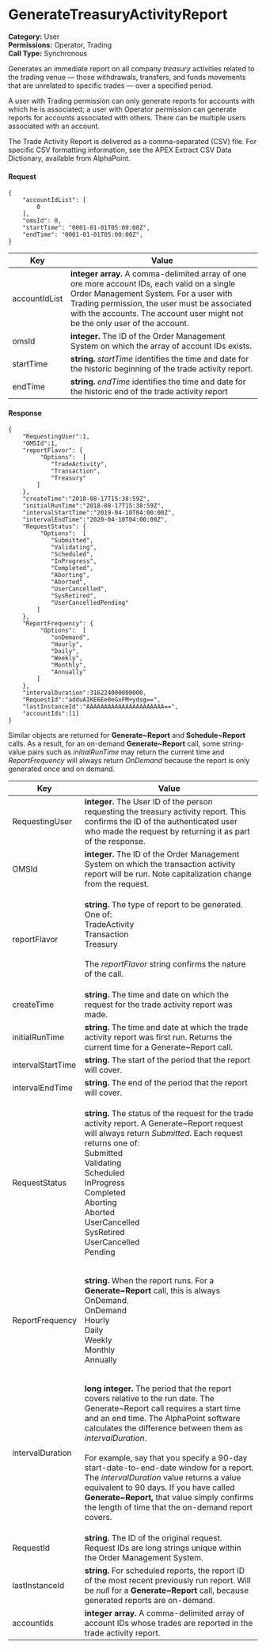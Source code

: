 # GenerateTreasuryActivityReport

**Category:** User\
**Permissions:** Operator, Trading\
**Call Type:** Synchronous

Generates an immediate report on all company _treasury_ activities related to the trading venue — those withdrawals, transfers, and funds movements that are unrelated to specific trades — over a specified period.

A user with Trading permission can only generate reports for accounts with which he is associated; a user with Operator permission can generate reports for accounts associated with others. There can be multiple users associated with an account.

The Trade Activity Report is delivered as a comma-separated (CSV) file. For specific CSV formatting information, see the APEX Extract CSV Data Dictionary, available from AlphaPoint.

#### Request <a href="#request" id="request"></a>

```
{
    "accountIdList": [
        0
    ],
    "omsId": 0,
    "startTime": "0001-01-01T05:00:00Z",
    "endTime": "0001-01-01T05:00:00Z",
}
```

| Key           | Value                                                                                                                                                                                                                                                                  |
| ------------- | ---------------------------------------------------------------------------------------------------------------------------------------------------------------------------------------------------------------------------------------------------------------------- |
| accountIdList | **integer array.** A comma-delimited array of one ore more account IDs, each valid on a single Order Management System. For a user with Trading permission, the user must be associated with the accounts. The account user might not be the only user of the account. |
| omsId         | **integer.** The ID of the Order Management System on which the array of account IDs exists.                                                                                                                                                                           |
| startTime     | **string.** _startTime_ identifies the time and date for the historic beginning of the trade activity report.                                                                                                                                                          |
| endTime       | **string.** _endTime_ identifies the time and date for the historic end of the trade activity report                                                                                                                                                                   |

#### Response <a href="#response" id="response"></a>

```
{
    "RequestingUser":1,
    "OMSId":1,
    "reportFlavor": {
         "Options":  [
            "TradeActivity",
            "Transaction",
            "Treasury"
        ] 
    },
    "createTime":"2018-08-17T15:38:59Z",
    "initialRunTime":"2018-08-17T15:38:59Z",
    "intervalStartTime":"2019-04-10T04:00:00Z",
    "intervalEndTime":"2020-04-10T04:00:00Z",
    "RequestStatus": {
         "Options":  [
            "Submitted",
            "Validating",
            "Scheduled",
            "InProgress",
            "Completed",
            "Aborting",
            "Aborted",
            "UserCancelled",
            "SysRetired",
            "UserCancelledPending"
        ] 
    },
    "ReportFrequency": {
         "Options":  [
            "onDemand",
            "Hourly",
            "Daily",
            "Weekly",
            "Monthly",
            "Annually"
        ] 
    },
    "intervalDuration":316224000000000,
    "RequestId":"adduAIKE6Ee0eGxFM+ydsg==",
    "lastInstanceId":"AAAAAAAAAAAAAAAAAAAAAA==",
    "accountIds":[1]
}
```

Similar objects are returned for **Generate\~Report** and **Schedule\~Report** calls. As a result, for an on-demand **Generate\~Report** call, some string-value pairs such as _initialRunTime_ may return the current time and _ReportFrequency_ will always return _OnDemand_ because the report is only generated once and on demand.

| Key               | Value                                                                                                                                                                                                                                                                                                                                                                                                                                                                                                                                                                        |
| ----------------- | ---------------------------------------------------------------------------------------------------------------------------------------------------------------------------------------------------------------------------------------------------------------------------------------------------------------------------------------------------------------------------------------------------------------------------------------------------------------------------------------------------------------------------------------------------------------------------- |
| RequestingUser    | **integer.** The User ID of the person requesting the treasury activity report. This confirms the ID of the authenticated user who made the request by returning it as part of the response.                                                                                                                                                                                                                                                                                                                                                                                 |
| OMSId             | **integer.** The ID of the Order Management System on which the transaction activity report will be run. Note capitalization change from the request.                                                                                                                                                                                                                                                                                                                                                                                                                        |
| reportFlavor      | <p><strong>string.</strong> The type of report to be generated. One of:<br>TradeActivity<br>Transaction<br>Treasury<br><br>The <em>reportFlavor</em> string confirms the nature of the call.</p>                                                                                                                                                                                                                                                                                                                                                                             |
| createTime        | **string.** The time and date on which the request for the trade activity report was made.                                                                                                                                                                                                                                                                                                                                                                                                                                                                                   |
| initialRunTime    | **string.** The time and date at which the trade activity report was first run. Returns the current time for a Generate\~Report call.                                                                                                                                                                                                                                                                                                                                                                                                                                        |
| intervalStartTime | **string.** The start of the period that the report will cover.                                                                                                                                                                                                                                                                                                                                                                                                                                                                                                              |
| intervalEndTime   | **string.** The end of the period that the report will cover.                                                                                                                                                                                                                                                                                                                                                                                                                                                                                                                |
| RequestStatus     | <p><strong>string.</strong> The status of the request for the trade activity report. A Generate~Report request will always return <em>Submitted</em>. Each request returns one of:<br>Submitted<br>Validating<br>Scheduled<br>InProgress<br>Completed<br>Aborting<br>Aborted<br>UserCancelled<br>SysRetired<br>UserCancelled<br>Pending</p>                                                                                                                                                                                                                                  |
| ReportFrequency   | <p><strong>string.</strong> When the report runs. For a <strong>Generate~Report</strong> call, this is always OnDemand.<br>OnDemand<br>Hourly<br>Daily<br>Weekly<br>Monthly<br>Annually</p>                                                                                                                                                                                                                                                                                                                                                                                  |
| intervalDuration  | <p><strong>long integer.</strong> The period that the report covers relative to the run date. The Generate~Report call requires a start time and an end time. The AlphaPoint software calculates the difference between them as <em>intervalDuration</em>.<br><br>For example, say that you specify a 90-day start-date-to-end-date window for a report. The <em>intervalDuration</em> value returns a value equivalent to 90 days. If you have called <strong>Generate~Report,</strong> that value simply confirms the length of time that the on-demand report covers.</p> |
| RequestId         | **string.** The ID of the original request. Request IDs are long strings unique within the Order Management System.                                                                                                                                                                                                                                                                                                                                                                                                                                                          |
| lastInstanceId    | **string.** For scheduled reports, the report ID of the most recent previously run report. Will be _null_ for a **Generate\~Report** call, because generated reports are on-demand.                                                                                                                                                                                                                                                                                                                                                                                          |
| accountIds        | **integer array.** A comma-delimited array of account IDs whose trades are reported in the trade activity report.                                                                                                                                                                                                                                                                                                                                                                                                                                                            |

